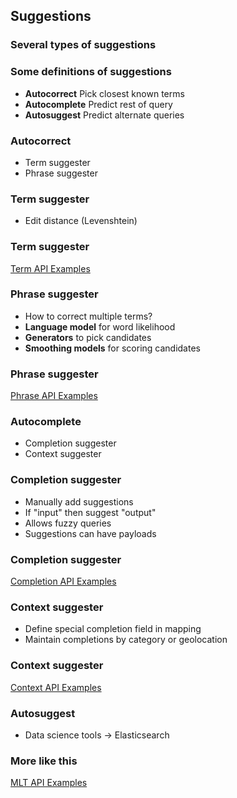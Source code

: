 ## Suggestions


### Several types of suggestions


### Some definitions of suggestions

* **Autocorrect** Pick closest known terms
* **Autocomplete** Predict rest of query
* **Autosuggest** Predict alternate queries


### Autocorrect

* Term suggester
* Phrase suggester


### Term suggester

* Edit distance (Levenshtein)


### Term suggester
[Term API Examples](http://esdemo.local:9200/_plugin/marvel/sense/#10-suggesters,S10.1)


### Phrase suggester

* How to correct multiple terms?
* **Language model** for word likelihood 
* **Generators** to pick candidates
* **Smoothing models** for scoring candidates


### Phrase suggester
[Phrase API Examples](http://esdemo.local:9200/_plugin/marvel/sense/#10-suggesters,S10.2)


### Autocomplete

* Completion suggester
* Context suggester


### Completion suggester

* Manually add suggestions
* If "input" then suggest "output"
* Allows fuzzy queries
* Suggestions can have payloads


### Completion suggester
[Completion API Examples](http://esdemo.local:9200/_plugin/marvel/sense/#10-suggesters,S10.3)


### Context suggester

* Define special completion field in mapping
* Maintain completions by category or geolocation


### Context suggester
[Context API Examples](http://esdemo.local:9200/_plugin/marvel/sense/#10-suggesters,S10.9)


### Autosuggest

* Data science tools -> Elasticsearch


### More like this
[MLT API Examples](http://esdemo.local:9200/_plugin/marvel/sense/#09-more-like-this)
